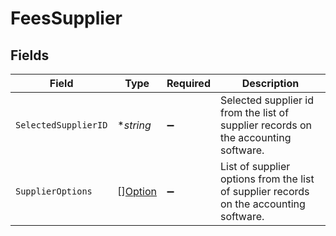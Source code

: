 # FeesSupplier


## Fields

| Field                                                                                  | Type                                                                                   | Required                                                                               | Description                                                                            |
| -------------------------------------------------------------------------------------- | -------------------------------------------------------------------------------------- | -------------------------------------------------------------------------------------- | -------------------------------------------------------------------------------------- |
| `SelectedSupplierID`                                                                   | **string*                                                                              | :heavy_minus_sign:                                                                     | Selected supplier id from the list of supplier records on the accounting software.     |
| `SupplierOptions`                                                                      | [][Option](../../models/shared/option.md)                                              | :heavy_minus_sign:                                                                     | List of supplier options from the list of supplier records on the accounting software. |